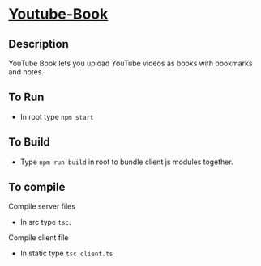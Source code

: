 # [Youtube-Book](https://cryptic-basin-95763.herokuapp.com/)

## Description
YouTube Book lets you upload YouTube videos as books with bookmarks and notes.

## To Run
* In root type `npm start`

## To Build
* Type `npm run build` in root to bundle client js modules together.

## To compile
Compile server files
* In src type `tsc`.

Compile client file
* In static type `tsc client.ts`
